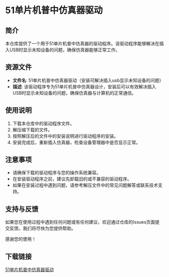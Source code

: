 # 51单片机普中仿真器驱动

## 简介
本仓库提供了一个用于51单片机普中仿真器的驱动程序。该驱动程序能够解决在插入USB时显示未知设备的问题，确保仿真器能够正常工作。

## 资源文件
- **文件名**: 51单片机普中仿真器驱动（安装可解决插入usb显示未知设备的问题）
- **描述**: 该驱动程序专为51单片机普中仿真器设计，安装后可以有效解决插入USB时显示未知设备的问题，确保仿真器与计算机的正常通信。

## 使用说明
1. 下载本仓库中的驱动程序文件。
2. 解压缩下载的文件。
3. 按照解压后的文件中的安装说明进行驱动程序的安装。
4. 安装完成后，重新插入仿真器，检查设备管理器中是否显示正常。

## 注意事项
- 请确保下载的驱动程序与您的操作系统兼容。
- 在安装驱动程序之前，建议先卸载旧的或不兼容的驱动程序。
- 如果在安装过程中遇到问题，请参考解压文件中的常见问题解答或联系技术支持。

## 支持与反馈
如果您在使用过程中遇到任何问题或有任何建议，欢迎通过仓库的Issues页面提交反馈。我们将尽快为您提供帮助。

感谢您的使用！

## 下载链接

[51单片机普中仿真器驱动](https://pan.quark.cn/s/c7239bb47da8)